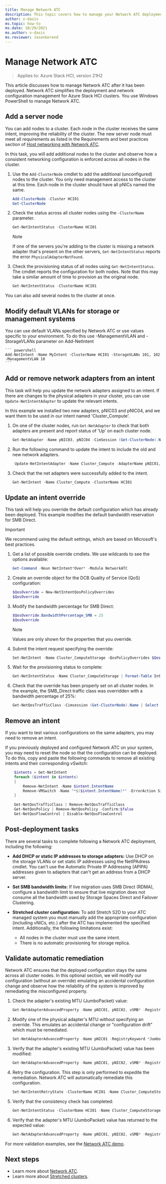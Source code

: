 ```yaml
---
title: Manage Network ATC
description: This topic covers how to manage your Network ATC deployment.
author: v-dasis
ms.topic: how-to
ms.date: 10/29/2021
ms.author: v-dasis
ms.reviewer: JasonGerend
---
```


# Manage Network ATC

> Applies to: Azure Stack HCI, version 21H2

This article discusses how to manage Network ATC after it has been deployed. Network ATC simplifies the deployment and network configuration management for Azure Stack HCI clusters. You use Windows PowerShell to manage Network ATC.

## Add a server node

You can add nodes to a cluster. Each node in the cluster receives the same intent, improving the reliability of the cluster. The new server node must meet all requirements as listed in the Requirements and best practices section of [Host networking with Network ATC](../deploy/network-atc.md).

In this task, you will add additional nodes to the cluster and observe how a consistent networking configuration is enforced across all nodes in the cluster.

1. Use the `Add-ClusterNode` cmdlet to add the additional (unconfigured) nodes to the cluster. You only need management access to the cluster at this time. Each node in the cluster should have all pNICs named the same.

    ```powershell
    Add-ClusterNode -Cluster HCI01
    Get-ClusterNode
    ```

1. Check the status across all cluster nodes using the `-ClusterName` parameter.

    ```powershell
    Get-NetIntentStatus -ClusterName HCI01
    ```

    > [!NOTE]
    > If one of the servers you're adding to the cluster is missing a network adapter that's present on the other servers, `Get-NetIntentStatus` reports the error `PhysicalAdapterNotFound`.

1. Check the provisioning status of all nodes using `Get-NetIntentStatus`. The cmdlet reports the configuration for both nodes. Note that this may take a similar amount of time to provision as the original node.

    ```powershell
    Get-NetIntentStatus -ClusterName HCI01
    ```

You can also add several nodes to the cluster at once.

## Modify default VLANs for storage or management systems

You can use default VLANs specified by Network ATC or use values specific to your environment. To do this use -ManagementVLAN and -StorageVLANs parameter on Add-NetIntent

    ``` powershell
    Add-NetIntent -Name MyIntent -ClusterName HCI01 -StorageVLANs 101, 102 -ManagementVLAN 10
    ```

## Add or remove network adapters from an intent

This task will help you update the network adapters assigned to an intent. If there are changes to the physical adapters in your cluster, you can use `Update-NetIntentAdapter` to update the relevant intents. 

In this example we installed two new adapters, pNIC03 and pNIC04, and we want them to be used in our intent named 'Cluster_Compute'.

1. On one of the cluster nodes, run `Get-NetAdapter` to check that both adapters are present and report status of 'Up' on each cluster node. 

    ``` powershell
    Get-NetAdapter -Name pNIC03, pNIC04 -CimSession (Get-ClusterNode).Name | Select Name, PSComputerName
    ```

1. Run the following command to update the intent to include the old and new network adapters. 

    ``` powershell
     Update-NetIntentAdapter -Name Cluster_Compute -AdapterName pNIC01,pNIC02,pNIC03,pNIC04 -ClusterName HCI01
    ```

1. Check that the net adapters were successfully added to the intent.

    ``` powershell
    Get-NetIntent -Name Cluster_Compute -ClusterName HCI01
    ```


## Update an intent override

This task will help you override the default configuration which has already been deployed. This example modifies the default bandwidth reservation for SMB Direct.

> [!IMPORTANT]
> We recommend using the default settings, which are based on Microsoft's best practices.


1. Get a list of possible override cmdlets. We use wildcards to see the options available:

    ```powershell
    Get-Command -Noun NetIntent*Over* -Module NetworkATC
    ```

1. Create an override object for the DCB Quality of Service (QoS) configuration:

    ```powershell
    $QosOverride = New-NetIntentQosPolicyOverrides
    $QosOverride
    ```

1. Modify the bandwidth percentage for SMB Direct:

    ```powershell
    $QosOverride.BandwidthPercentage_SMB = 25
    $QosOverride
    ```

    > [!NOTE]
    > Values are only shown for the properties that you override.

1. Submit the intent request specifying the override:

    ```powershell
    Set-NetIntent -Name Cluster_ComputeStorage -QosPolicyOverrides $QosOverride
    ```

1. Wait for the provisioning status to complete:

    ```powershell
    Get-NetIntentStatus -Name Cluster_ComputeStorage | Format-Table IntentName, Host, ProvisioningStatus, ConfigurationStatus
    ```

1. Check that the override has been properly set on all cluster nodes. In the example, the SMB_Direct traffic class was overridden with a bandwidth percentage of 25%:

    ```powershell
    Get-NetQosTrafficClass -Cimsession (Get-ClusterNode).Name | Select PSComputerName, Name, Priority, Bandwidth
    ```

## Remove an intent

If you want to test various configurations on the same adapters, you may need to remove an intent. 

If you previously deployed and configured Network ATC on your system, you may need to reset the node so that the configuration can be deployed. To do this, copy and paste the following commands to remove all existing intents and their corresponding vSwitch:

```powershell
    $intents = Get-NetIntent
    foreach ($intent in $intents)
    {
        Remove-NetIntent -Name $intent.IntentName
        Remove-VMSwitch -Name "*$($intent.IntentName)*" -ErrorAction SilentlyContinue -Force
    }
    
    Get-NetQosTrafficClass | Remove-NetQosTrafficClass
    Get-NetQosPolicy | Remove-NetQosPolicy -Confirm:$false
    Get-NetQosFlowControl | Disable-NetQosFlowControl
```

## Post-deployment tasks

There are several tasks to complete following a Network ATC deployment, including the following:

- **Add DHCP or static IP addresses to storage adapters:** Use DHCP on the storage VLANs or set static IP addresses using the NetIPAdress cmdlet. You can't use the Automatic Private IP Addressing (APIPA) addresses given to adapters that can't get an address from a DHCP server.

- **Set SMB bandwidth limits:** If live migration uses SMB Direct (RDMA), configure a bandwidth limit to ensure that live migration does not consume all the bandwidth used by Storage Spaces Direct and Failover Clustering.

- **Stretched cluster configuration:** To add Stretch S2D to your ATC managed system you must manually add the appropriate configuration (including vNICs, etc.) after the ATC has implemented the specified intent. Additionally, the following limitations exist: 
   - All nodes in the cluster must use the same intent.
   - There is no automatic provisioning for storage replica.

## Validate automatic remediation
Network ATC ensures that the deployed configuration stays the same across all cluster nodes. In this optional section, we will modify our configuration (without an override) emulating an accidental configuration change and observe how the reliability of the system is improved by remediating the misconfigured property.

1. Check the adapter's existing MTU (JumboPacket) value:

    ```powershell
    Get-NetAdapterAdvancedProperty -Name pNIC01, pNIC02, vSMB* -RegistryKeyword *JumboPacket -Cimsession (Get-ClusterNode).Name
    ```

1. Modify one of the physical adapter's MTU without specifying an override. This emulates an accidental change or "configuration drift" which must be remediated.

    ```powershell
    Set-NetAdapterAdvancedProperty -Name pNIC01 -RegistryKeyword *JumboPacket -RegistryKeyword *JumboPacket -RegistryValue 4088
    ```

1. Verify that the adapter's existing MTU (JumboPacket) value has been modified:

    ```powershell
    Get-NetAdapterAdvancedProperty -Name pNIC01, pNIC02, vSMB* -RegistryKeyword *JumboPacket -Cimsession (Get-ClusterNode).Name
    ```

1. Retry the configuration. This step is only performed to expedite the remediation. Network ATC will automatically remediate this configuration.

    ```powershell
    Set-NetIntentRetryState -ClusterName HCI01 -Name Cluster_ComputeStorage
    ```

1. Verify that the consistency check has completed:

    ```powershell
    Get-NetIntentStatus -ClusterName HCI01 -Name Cluster_ComputeStorage
    ```

1. Verify that the adapter's MTU (JumboPacket) value has returned to the expected value:

    ```powershell
    Get-NetAdapterAdvancedProperty -Name pNIC01, pNIC02, vSMB* -RegistryKeyword *JumboPacket -Cimsession (Get-ClusterNode).Name
    ```

For more validation examples, see the [Network ATC demo](https://youtu.be/Z8UO6EGnh0k).

## Next steps

- Learn more about [Network ATC](../concepts/network-atc-overview.md). 
- Learn more about [Stretched clusters](../concepts/stretched-clusters.md).

